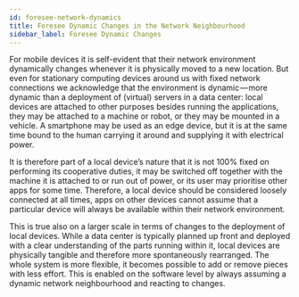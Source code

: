 ```yaml
---
id: foresee-network-dynamics
title: Foresee Dynamic Changes in the Network Neighbourhood
sidebar_label: Foresee Dynamic Changes
---
```


For mobile devices it is self-evident that their network environment dynamically changes whenever it is physically moved to a new location. But even for stationary computing devices around us with fixed network connections we acknowledge that the environment is dynamic — more dynamic than a deployment of (virtual) servers in a data center: local devices are attached to other purposes besides running the applications, they may be attached to a machine or robot, or they may be mounted in a vehicle. A smartphone may be used as an edge device, but it is at the same time bound to the human carrying it around and supplying it with electrical power.

It is therefore part of a local device’s nature that it is not 100% fixed on performing its cooperative duties, it may be switched off together with the machine it is attached to or run out of power, or its user may prioritise other apps for some time. Therefore, a local device should be considered loosely connected at all times, apps on other devices cannot assume that a particular device will always be available within their network environment.

This is true also on a larger scale in terms of changes to the deployment of local devices. While a data center is typically planned up front and deployed with a clear understanding of the parts running within it, local devices are physically tangible and therefore more spontaneously rearranged. The whole system is more flexible, it becomes possible to add or remove pieces with less effort. This is enabled on the software level by always assuming a dynamic network neighbourhood and reacting to changes.
